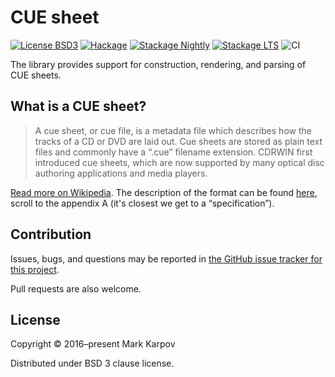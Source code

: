 # CUE sheet

[![License BSD3](https://img.shields.io/badge/license-BSD3-brightgreen.svg)](http://opensource.org/licenses/BSD-3-Clause)
[![Hackage](https://img.shields.io/hackage/v/cue-sheet.svg?style=flat)](https://hackage.haskell.org/package/cue-sheet)
[![Stackage Nightly](http://stackage.org/package/cue-sheet/badge/nightly)](http://stackage.org/nightly/package/cue-sheet)
[![Stackage LTS](http://stackage.org/package/cue-sheet/badge/lts)](http://stackage.org/lts/package/cue-sheet)
![CI](https://github.com/mrkkrp/cue-sheet/workflows/CI/badge.svg?branch=master)

The library provides support for construction, rendering, and parsing of CUE
sheets.

## What is a CUE sheet?

> A cue sheet, or cue file, is a metadata file which describes how the
> tracks of a CD or DVD are laid out. Cue sheets are stored as plain text
> files and commonly have a “.cue” filename extension. CDRWIN first
> introduced cue sheets, which are now supported by many optical disc
> authoring applications and media players.

[Read more on Wikipedia](https://en.wikipedia.org/wiki/Cue_sheet_(computing)).
The description of the format can be found
[here](https://wayback.archive.org/web/20070614044112/http://www.goldenhawk.com/download/cdrwin.pdf),
scroll to the appendix A (it's closest we get to a “specification”).

## Contribution

Issues, bugs, and questions may be reported in [the GitHub issue tracker for
this project](https://github.com/mrkkrp/cue-sheet/issues).

Pull requests are also welcome.

## License

Copyright © 2016–present Mark Karpov

Distributed under BSD 3 clause license.
